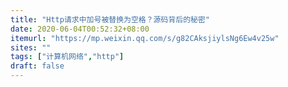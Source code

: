 ```yaml
---
title: "Http请求中加号被替换为空格？源码背后的秘密"
date: 2020-06-04T00:52:32+08:00
itemurl: "https://mp.weixin.qq.com/s/g82CAksjiylsNg6Ew4v25w"
sites: ""
tags: ["计算机网络","http"]
draft: false
---
```


